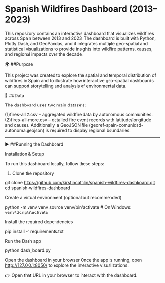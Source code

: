 # Spanish Wildfires Dashboard (2013–2023)

This repository contains an interactive dashboard that visualizes wildfires across Spain between 2013 and 2023.
The dashboard is built with Python, Plotly Dash, and GeoPandas, and it integrates multiple geo-spatial and statistical visualizations to provide insights into wildfire patterns, causes, and regional impacts over the decade.

🌍 ##Purpose

This project was created to explore the spatial and temporal distribution of wildfires in Spain and to illustrate how interactive geo-spatial dashboards can support storytelling and analysis of environmental data.

📂 ##Data

The dashboard uses two main datasets:

(1)fires-all 2.csv – aggregated wildfire data by autonomous communities.
(2)fires-all-more.csv – detailed fire event records with latitude/longitude and causes.
Additionally, a GeoJSON file (georef-spain-comunidad-autonoma.geojson) is required to display regional boundaries.
___________________________________________________________________


▶️ ##Running the Dashboard

Installation & Setup

To run this dashboard locally, follow these steps:

1. Clone the repository

git clone https://github.com/kirstincathlin/spanish-wildfires-dashboard.git
cd spanish-wildfires-dashboard


Create a virtual environment (optional but recommended)

python -m venv venv
source venv/bin/activate   # On Windows: venv\Scripts\activate


Install the required dependencies

pip install -r requirements.txt


Run the Dash app

python dash_board.py


Open the dashboard in your browser
Once the app is running, open http://127.0.0.1:8050/
to explore the interactive visualizations.


👉 Open that URL in your browser to interact with the dashboard.

